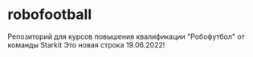 # robofootball
Репозиторий для курсов повышения квалификации  "Робофутбол" от команды Starkit
Это новая строка 19.06.2022!
